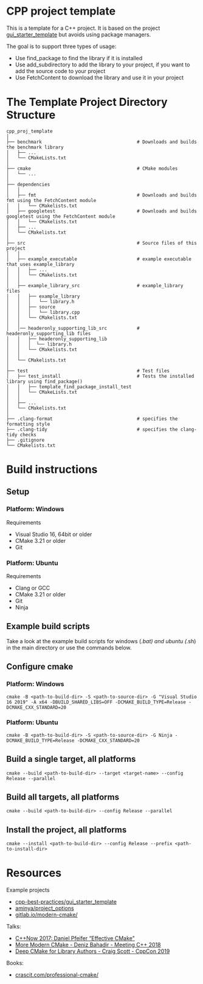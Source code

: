﻿# CPP project template

This is a template for a C++ project. It is based on the project
[gui_starter_template](https://github.com/cpp-best-practices/gui_starter_template) but avoids using package
managers.

The goal is to support three types of usage:

* Use find_package to find the library if it is installed
* Use add_subdirectory to add the library to your project, if you want to add the source code to your project
* Use FetchContent to download the library and use it in your project

# The Template Project Directory Structure

    cpp_proj_template
    │   
    ├── benchmark                                   # Downloads and builds the benchmark library
    │   ├── ...
    │   └── CMakeLists.txt
    │      
    ├── cmake                                       # CMake modules
    │   └── ...
    │                                
    ├── dependencies
    │   │                                
    │   ├── fmt                                     # Downloads and builds fmt using the FetchContent module
    │   │   └── CMakelists.txt
    │   ├── googletest                              # Downloads and builds googletest using the FetchContent module
    │   │   └── CMakelists.txt
    │   ├── ...
    │   └── CMakelists.txt
    │
    ├── src                                         # Source files of this project
    │   │
    │   ├── example_executable                      # example executable that uses example_library
    │   │   ├── ...
    │   │   └── CMakelists.txt
    │   │
    │   ├── example_library_src                     # example_library files
    │   │   ├── example_library             
    │   │   │   └── library.h      
    │   │   ├── source                      
    │   │   │   └── library.cpp
    │   │   └── CMakelists.txt
    │   │
    │   │── headeronly_supporting_lib_src           # headeronly_supporting_lib files
    │   │   ├── headeronly_supporting_lib   
    │   │   │  └── library.h
    │   │   └── CMakelists.txt  
    │   │
    │   └── CMakelists.txt     
    │
    ├── test                                        # Test files
    │   ├── test_install                            # Tests the installed library using find_package()
    │   │   ├── template_find_package_install_test  
    │   │   └── CMakeLists.txt
    │   │
    │   ├── ...
    │   └── CMakelists.txt
    │
    ├── .clang-format                               # specifies the formatting style
    ├── .clang-tidy                                 # specifies the clang-tidy checks    
    ├── .gitignore                          
    └── CMakelists.txt

# Build instructions

## Setup

### Platform: Windows

Requirements

- Visual Studio 16, 64bit or older
- CMake 3.21 or older
- Git

### Platform: Ubuntu

Requirements

- Clang or GCC
- CMake 3.21 or older
- Git
- Ninja

## Example build scripts

Take a look at the example build scripts for windows (*.bat) and ubuntu (*.sh) in the main directory or use the
commands below.

## Configure cmake

### Platform: Windows

```
cmake -B <path-to-build-dir> -S <path-to-source-dir> -G "Visual Studio 16 2019" -A x64 -DBUILD_SHARED_LIBS=OFF -DCMAKE_BUILD_TYPE=Release -DCMAKE_CXX_STANDARD=20
```

### Platform: Ubuntu

```
cmake -B <path-to-build-dir> -S <path-to-source-dir> -G Ninja -DCMAKE_BUILD_TYPE=Release -DCMAKE_CXX_STANDARD=20
```

## Build a single target, all platforms

```
cmake --build <path-to-build-dir> --target <target-name> --config Release --parallel
```

## Build all targets, all platforms

```
cmake --build <path-to-build-dir> --config Release --parallel
```

## Install the project, all platforms

```
cmake --install <path-to-build-dir> --config Release --prefix <path-to-install-dir>
```

# Resources

Example projects

* [cpp-best-practices/gui_starter_template](https://github.com/cpp-best-practices/gui_starter_template)
* [aminya/project_options](https://github.com/aminya/project_options)
* [gitlab.io/modern-cmake/](https://cliutils.gitlab.io/modern-cmake/)

Talks:

* [C++Now 2017: Daniel Pfeifer “Effective CMake"](https://youtu.be/bsXLMQ6WgIk)
* [More Modern CMake - Deniz Bahadir - Meeting C++ 2018](https://youtu.be/y7ndUhdQuU8)
* [Deep CMake for Library Authors - Craig Scott - CppCon 2019](https://youtu.be/m0DwB4OvDXk)

Books:

* [crascit.com/professional-cmake/](https://crascit.com/professional-cmake/)